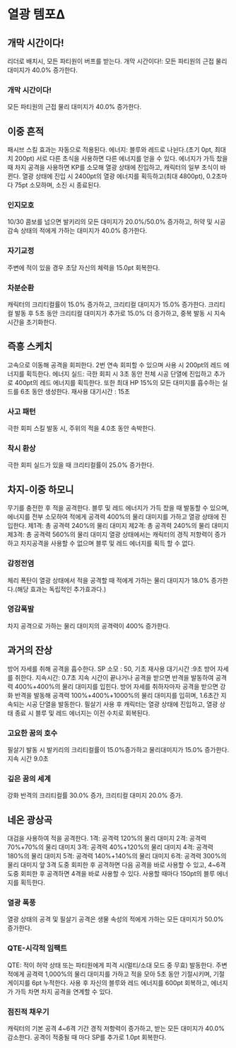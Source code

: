 # 열광 템포Δ

## 개막 시간이다!

리더로 배치시, 모든 파티원이 버프를 받는다.
개막 시간이다!: 모든 파티원의 근접 물리 대미지가 40.0% 증가한다.

### 개막 시간이다!

모든 파티원의 근접 물리 대미지가 40.0% 증가한다.

## 이중 흔적

패시브 스킬 효과는 자동으로 적용된다.
에너지: 블루와 레드로 나뉜다.(초기 0pt, 최대치 200pt) 서로 다른 초식을 사용하면 다른 에너지를 얻을 수 있다. 에너지가 가득 찼을 때 차지 공격을 사용하면 KP를 소모해 열광 상태에 진입하고, 캐릭터의 일부 초식이 바뀐다.
열광 상태에 진입 시 2400pt의 열광 에너지를 획득하고(최대 4800pt), 0.2초마다 75pt 소모하며, 소진 시 종료된다.

### 인지모호

10/30 콤보를 넘으면 발키리의 모든 대미지가 20.0%/50.0% 증가하고, 허약 및 시공 감속 상태의 적에게 가하는 대미지가 40.0% 증가한다.

### 자기교정

주변에 적이 있을 경우 초당 자신의 체력을 15.0pt 회복한다.

### 차분순환

캐릭터의 크리티컬률이 15.0% 증가하고, 크리티컬 대미지가 15.0% 증가한다. 크리티컬 발동 후 5초 동안 크리티컬 대미지가 추가로 15.0% 더 증가하고, 중복 발동 시 지속 시간을 초기화한다.

## 즉흥 스케치

고속으로 이동해 공격을 회피한다. 2번 연속 회피할 수 있으며 사용 시 200pt의 레드 에너지를 획득한다.
에너지 실드: 극한 회피 시 3초 동안 전체 시공 단열에 진입하고 추가로 400pt의 레드 에너지를 획득한다. 또한 최대 HP 15%의 모든 대미지를 흡수하는 실드를 6초 동안 생성한다. 재사용 대기시간 : 15초

### 사고 패턴

극한 회피 스킬 발동 시, 주위의 적을 4.0초 동안 속박한다.

### 착시 환상

극한 회피 실드가 있을 때 크리티컬률이 25.0% 증가한다.

## 차지-이중 하모니

무기를 충전한 후 적을 공격한다.
블루 및 레드 에너지가 가득 찼을 때 발동할 수 있으며, 에너지를 전부 소모하여 적에게 공격력 400%의 물리 대미지를 가하고 열광 상태에 진입한다.
제1격: 총 공격력 240%의 물리 대미지
제2격: 총 공격력 240%의 물리 대미지
제3격: 총 공격력 560%의 물리 대미지
열광 상태에서는 캐릭터의 경직 저항력이 증가하고 차지공격을 사용할 수 없으며 블루 및 레드 에너지를 획득 할 수 없다.

### 감정전염

체리 폭탄이 열광 상태에서 적을 공격할 때 적에게 가하는 물리 대미지가 18.0% 증가한다.(해당 효과는 독립적인 추가효과다.)

### 영감폭발

차지 공격으로 가하는 물리 대미지의 공격력이 400% 증가한다.

## 과거의 잔상

방어 자세를 취해 공격을 흡수한다.
SP 소모 : 50, 기초 재사용 대기시간 :9초
방어 자세를 취한다. 지속시간: 0.7초
지속 시간이 끝나거나 공격을 받으면 반격을 발동하여 공격력 400%+400%의 물리 대미지를 입힌다.
방어 자세를 취하자마자 공격을 받으면 강화 반격을 발동해 공격력 100%+400%+1000%의 물리 대미지를 입히며, 1.6초간 지속되는 시공 단열을 발동한다.
필살기 사용 후 캐릭터는 열광 상태에 진입하고, 열광 상태 종료 시 블루 및 레드 에너지는 이전 수치로 회복된다.

### 고요한 꿈의 호수

필살기 발동 시 발키리의 크리티컬률이 15.0%증가하고 물리대미지가 15.0% 증가한다. 지속 시간 9.0초

### 깊은 꿈의 세계

강화 반격의 크리티컬률 30.0% 증가, 크리티컬 대미지 20.0% 증가.

## 네온 광상곡

대검을 사용하여 적을 공격한다.
1격: 공격력 120%의 물리 대미지
2격: 공격력 70%+70%의 물리 대미지
3격: 공격력 40%+120%의 물리 대미지
4격: 공격력 180%의 물리 대미지
5격: 공격력 140%+140%의 물리 대미지
6격: 공격력 300%의 물리 대미지
앞 3격 도중 회피한 후 공격하면 다음 공격을 바로 사용할 수 있고, 4~6격 도중 회피한 후 공격하면 4격을 바로 사용할 수 있다.
사용할 때마다 150pt의 블루 에너지를 획득한다.

### 열광 폭풍

열광 상태의 공격 및 필살기 공격은 생물 속성의 적에게 가하는 모든 대미지가 50.0% 증가한다.

### QTE-시각적 임팩트

QTE: 적이 허약 상태 또는 파티원에게 피격 시(멀티/소대 모드 중 무효) 발동한다. 주변 적에게 공격력 1,000%의 물리 대미지를 가하고 적을 모아 5초 동안 기절시키며, 기절 게이지를 6pt 누적한다. 사용 후 자신의 블루와 레드 에너지를 600pt 회복하고, 에너지가 가득 차면 차지 공격을 연계할 수 있다.

### 점진적 채우기

캐릭터의 기본 공격 4~6격 기간 경직 저항력이 증가하고, 받는 모든 대미지가 40.0% 감소한다. 공격이 적중될 때 마다 SP를 추가로 1.0pt 회복한다.
